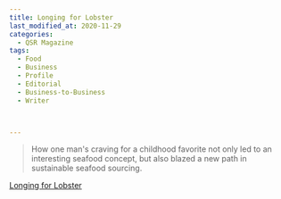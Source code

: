 ```yaml
---
title: Longing for Lobster
last_modified_at: 2020-11-29
categories:
  - QSR Magazine
tags:
  - Food
  - Business
  - Profile
  - Editorial 
  - Business-to-Business
  - Writer



---
```


> How one man's craving for a childhood favorite not only led to an interesting seafood concept, but also blazed a new path in sustainable seafood sourcing.

[Longing for Lobster](http://www.ourdigitalmags.com/publication/?i=491431&ver=html5&p=53)
